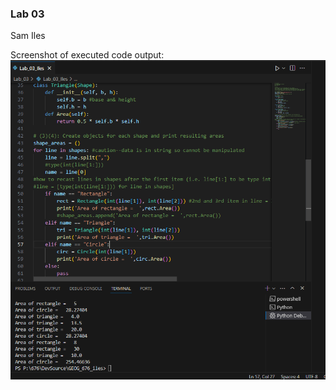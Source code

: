 ### Lab 03
Sam Iles

Screenshot of executed code output: 
![Executed code output](https://github.com/sam-iles-tamu/GEOG_676_iles/blob/main/Lab_03/image.png)
